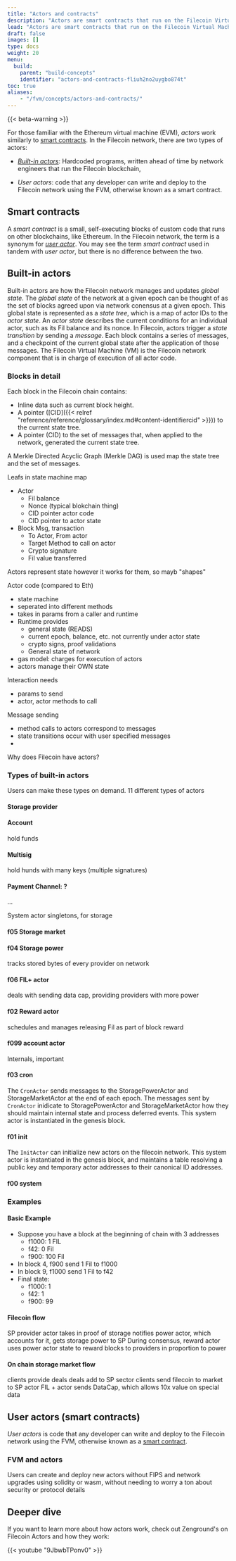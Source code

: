 ```yaml
---
title: "Actors and contracts"
description: "Actors are smart contracts that run on the Filecoin Virtual Machine (FVM), and are used to manage, query and update the state of the Filecoin network. Smart contracts are small, self-executing blocks of code that run on a blockchain. With the FVM, user-defined actors can be created."
lead: "Actors are smart contracts that run on the Filecoin Virtual Machine (FVM), and are used to manage, query and update the state of the Filecoin network. Smart contracts are small, self-executing blocks of code that run on a blockchain. With the FVM, user-defined actors can be created."
draft: false
images: []
type: docs
weight: 20
menu:
  build:
    parent: "build-concepts"
    identifier: "actors-and-contracts-fliuh2no2uygbo874t"
toc: true
aliases:
    - "/fvm/concepts/actors-and-contracts/"
---
```


{{< beta-warning >}}

<!-- - What actors and smart contracts are. -->
<!-- - How they interact with the FVM. -->
<!-- - How the FVM processes actors/contracts. -->

For those familiar with the Ethereum virtual machine (EVM), _actors_ work similarly to [smart contracts](#smart-contracts). In the Filecoin network, there are two types of actors:

- [_Built-in actors_](#built-in-actors): Hardcoded programs, written ahead of time by network engineers that run the Filecoin blockchain, 

- _User actors_: code that any developer can write and deploy to the Filecoin network using the FVM, otherwise known as a smart contract.

## Smart contracts

A _smart contract_ is a small, self-executing blocks of custom code that runs on other blockchains, like Ethereum. In the Filecoin network, the term is a synonym for [_user actor_](#user-actors). You may see the term _smart contract_ used in tandem with _user actor_, but there is no difference between the two.

## Built-in actors

Built-in actors are how the Filecoin network manages and updates _global state_. The _global state_ of the network at a given epoch can be thought of as the set of blocks agreed upon via network conensus at a given epoch. This global state is represented as a _state tree_, which is a map of actor IDs to the _actor state_. An _actor state_ describes the current conditions for an individual actor, such as its Fil balance and its nonce. In Filecoin, actors trigger a _state transition_ by sending a _message_. Each block contains a series of messages, and a checkpoint of the current global state after the application of those messages. The Filecoin Virtual Machine (VM) is the Filecoin network component that is in charge of execution of all actor code.  

### Blocks in detail

Each block in the Filecoin chain contains: 
  - Inline data such as current block height.
  - A pointer ([CID]({{< relref "reference/reference/glossary/index.md#content-identifiercid" >}})) to the current state tree.
  - A pointer (CID) to the set of messages that, when applied to the network, generated the current state tree.

A Merkle Directed Acyclic Graph (Merkle DAG) is used map the state tree and the set of messages.

Leafs in state machine map
- Actor 
  - Fil balance
  - Nonce (typical blokchain thing)
  - CID pointer actor code
  - CID pointer to actor state
- Block Msg, transaction
  - To Actor, From actor
  - Target Method to call on actor
  - Crypto signature
  - Fil value transferred

Actors represent state however it works for them, so mayb "shapes"

Actor code (compared to Eth)
- state machine 
- seperated into different methods
- takes in params from a caller and runtime
- Runtime provides
  - general state (READS)
  - current epoch, balance, etc. not currently under actor state
  - crypto signs, proof validations
  - General state of network
- gas model: charges for execution of actors
- actors manage their OWN state

Interaction needs
- params to send
- actor, actor methods to call

Message sending
- method calls to actors correspond to messages
- state transitions occur with user specified messages
- 

Why does Filecoin have actors?

### Types of built-in actors

Users can make these types on demand. 11 different types of actors

#### Storage provider

#### Account

hold funds

#### Multisig

hold hunds with many keys  (multiple signatures)


#### Payment Channel: ?

...

System actor singletons, for storage

#### f05 Storage market

#### f04 Storage power

tracks stored bytes of every provider on network

#### f06 FIL+ actor

deals with sending data cap, providing providers with more power

#### f02 Reward actor

schedules and manages releasing Fil as part of block reward

#### f099 account actor

Internals, important

#### f03 cron

The `CronActor` sends messages to the StoragePowerActor and StorageMarketActor at the end of each epoch. The messages sent by `CronActor` inidicate to StoragePowerActor and StorageMarketActor how they should maintain internal state and process deferred events. This system actor is instantiated in the genesis block.

#### f01 init

The `InitActor` can initialize new actors on the filecoin network. This system actor is instantiated in the genesis block, and maintains a table resolving a public key and temporary actor addresses to their canonical ID addresses. 

#### f00 system

### Examples

#### Basic Example
- Suppose you have a block at the beginning of chain with 3 addresses
  - f1000: 1 FIL
  - f42: 0 Fil
  - f900: 100 Fil
- In block 4, f900 send 1 Fil to f1000
- In block 9, f1000 send 1 Fil to f42
- Final state:
  - f1000: 1 
  - f42: 1
  - f900: 99


#### Filecoin flow

SP provider actor takes in proof of storage
notifies power actor, which accounts for it, gets storage power to SP
During consensus, reward actor uses power actor state to reward blocks to providers in proportion to power

#### On chain storage market flow

clients provide deals
deals add to SP sector
clients send filecoin to market to SP actor
FIL + actor sends DataCap, which allows 10x value on special data


## User actors (smart contracts)

_User actors_ is code that any developer can write and deploy to the Filecoin network using the FVM, otherwise known as a [smart contract](#smart-contracts).

### FVM and actors

Users can create and deploy new actors without FIPS and network upgrades using solidity or wasm, without needing to worry a ton about security or protocol details

## Deeper dive

If you want to learn more about how actors work, check out Zenground's on Filecoin Actors and how they work:

{{< youtube "9JbwbTPonv0" >}}
